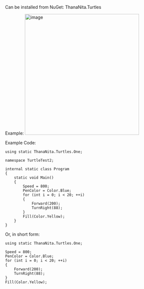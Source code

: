 Can be installed from NuGet: ThanaNita.Turtles

Example:
<img width="370" height="392" alt="image" src="https://github.com/user-attachments/assets/b124c91c-410a-437e-b8a7-b47908e3a0aa" />

Example Code:
```
using static ThanaNita.Turtles.One;

namespace TurtleTest2;

internal static class Program
{
    static void Main()
    {
        Speed = 800;
        PenColor = Color.Blue;
        for (int i = 0; i < 20; ++i)
        {
            Forward(200);
            TurnRight(88);
        }
        Fill(Color.Yellow);
    }
}
```

Or, in short form:
```
using static ThanaNita.Turtles.One;

Speed = 800;
PenColor = Color.Blue;
for (int i = 0; i < 20; ++i)
{
    Forward(200);
    TurnRight(88);
}
Fill(Color.Yellow);
```
